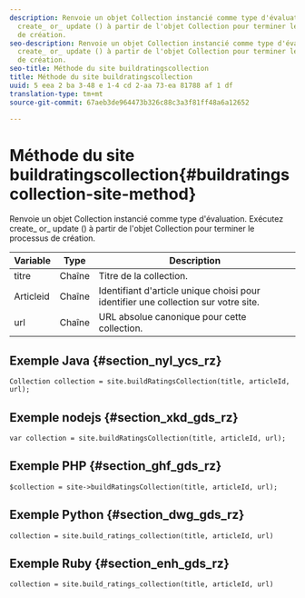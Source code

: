 ```yaml
---
description: Renvoie un objet Collection instancié comme type d'évaluation. Exécutez
  create_ or_ update () à partir de l'objet Collection pour terminer le processus
  de création.
seo-description: Renvoie un objet Collection instancié comme type d'évaluation. Exécutez
  create_ or_ update () à partir de l'objet Collection pour terminer le processus
  de création.
seo-title: Méthode du site buildratingscollection
title: Méthode du site buildratingscollection
uuid: 5 eea 2 ba 3-48 e 1-4 cd 2-aa 73-ea 81788 af 1 df
translation-type: tm+mt
source-git-commit: 67aeb3de964473b326c88c3a3f81ff48a6a12652

---
```



# Méthode du site buildratingscollection{#buildratingscollection-site-method}

Renvoie un objet Collection instancié comme type d'évaluation. Exécutez create_ or_ update () à partir de l'objet Collection pour terminer le processus de création.

| Variable | Type | Description |
|--- |--- |--- |
| titre | Chaîne | Titre de la collection. |
| Articleid | Chaîne | Identifiant d'article unique choisi pour identifier une collection sur votre site. |
| url | Chaîne | URL absolue canonique pour cette collection. |

## Exemple Java {#section_nyl_ycs_rz}

```
Collection collection = site.buildRatingsCollection(title, articleId, url); 
```

## Exemple nodejs {#section_xkd_gds_rz}

```
var collection = site.buildRatingsCollection(title, articleId, url); 
```

## Exemple PHP {#section_ghf_gds_rz}

```
$collection = site->buildRatingsCollection(title, articleId, url); 
```

## Exemple Python {#section_dwg_gds_rz}

```
collection = site.build_ratings_collection(title, articleId, url) 
```

## Exemple Ruby {#section_enh_gds_rz}

```
collection = site.build_ratings_collection(title, articleId, url) 
```

